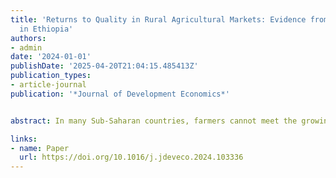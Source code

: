 ```yaml
---
title: 'Returns to Quality in Rural Agricultural Markets: Evidence from Wheat Markets
  in Ethiopia'
authors:
- admin
date: '2024-01-01'
publishDate: '2025-04-20T21:04:15.485413Z'
publication_types:
- article-journal
publication: '*Journal of Development Economics*'


abstract: In many Sub-Saharan countries, farmers cannot meet the growing urban demand for higher quality products. While the literature has focused on production-side constraints to enhance smallholder farmers’ output quality, there is scarce evidence of market-side constraints. Using a sample of 60 wheat markets in Ethiopia, I assess whether farmers received a price premium for supplying higher quality outputs. I exploit a unique feature of the data which precisely measures observable and less or unobservable quality attributes, and relate them to transaction prices. Observable attributes cannot serve as proxies for less observable ones. Transaction prices further reflect this, indicating that markets only reward quality attributes that are observable at no cost. However, these results hide cross-market heterogeneity. Farmers engage in relational contracts receive a higher price but similar rewards for quality. Observable quality attributes are better rewarded in markets with more traders per farmer, while unobservable attributes are rewarded in the presence of other value chain actors (i.e., grain millers and farmer cooperatives). Both regression and machine learning approaches support these findings.

links:
- name: Paper
  url: https://doi.org/10.1016/j.jdeveco.2024.103336
---
```

